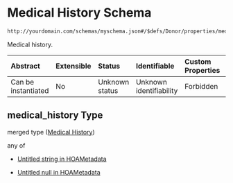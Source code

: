 # Medical History Schema

```txt
http://yourdomain.com/schemas/myschema.json#/$defs/Donor/properties/medical_history
```

Medical history.

| Abstract            | Extensible | Status         | Identifiable            | Custom Properties | Additional Properties | Access Restrictions | Defined In                                                                   |
| :------------------ | :--------- | :------------- | :---------------------- | :---------------- | :-------------------- | :------------------ | :--------------------------------------------------------------------------- |
| Can be instantiated | No         | Unknown status | Unknown identifiability | Forbidden         | Allowed               | none                | [metadata-schema.json\*](../out/metadata-schema.json "open original schema") |

## medical_history Type

merged type ([Medical History](metadata-schema-defs-donor-properties-medical-history.md))

any of

- [Untitled string in HOAMetadata](metadata-schema-defs-donor-properties-medical-history-anyof-0.md "check type definition")

- [Untitled null in HOAMetadata](metadata-schema-defs-donor-properties-medical-history-anyof-1.md "check type definition")
